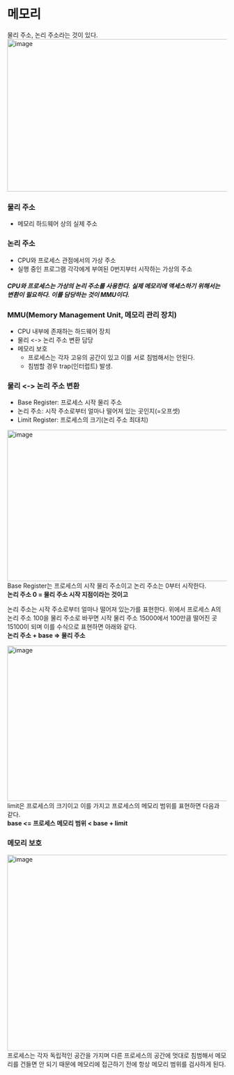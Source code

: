 # 메모리
물리 주소, 논리 주소라는 것이 있다.<br/>
<img width="650" height="350" alt="image" src="https://github.com/user-attachments/assets/c903b1e4-61e1-4522-a28c-03f99cd3a09e" /><br/>
### 물리 주소
* 메모리 하드웨어 상의 실제 주소
### 논리 주소
* CPU와 프로세스 관점에서의 가상 주소
* 실행 중인 프로그램 각각에게 부여된 0번지부터 시작하는 가상의 주소

##### CPU와 프로세스는 가상의 논리 주소를 사용한다. 실제 메모리에 액세스하기 위해서는 변환이 필요하다. 이를 담당하는 것이 MMU이다.

### MMU(Memory Management Unit, 메모리 관리 장치)
* CPU 내부에 존재하는 하드웨어 장치
* 물리 <-> 논리 주소 변환 담당
* 메모리 보호
  * 프로세스는 각자 고유의 공간이 있고 이를 서로 침범해서는 안된다.
  * 침범할 경우 trap(인터럽트) 발생.

### 물리 <-> 논리 주소 변환
* Base Register: 프로세스 시작 물리 주소
* 논리 주소: 시작 주소로부터 얼마나 떨어져 있는 곳인지(=오프셋)
* Limit Register: 프로세스의 크기(논리 주소 최대치)

<img width="751" height="347" alt="image" src="https://github.com/user-attachments/assets/5d1240e7-48c3-49d0-991c-c3c51b9febf0" /><br/>
Base Register는 프로세스의 시작 물리 주소이고 논리 주소는 0부터 시작한다. <br/>
**논리 주소 0 = 물리 주소 시작 지점이라는 것이고**

논리 주소는 시작 주소로부터 얼마나 떨어져 있는가를 표현한다. 위에서 프로세스 A의 논리 주소 100을 물리 주소로 바꾸면
시작 물리 주소 15000에서 100만큼 떨어진 곳 15100이 되며 이를 수식으로 표현하면 아래와 같다.<br/>
**논리 주소 + base => 물리 주소**

<img width="509" height="357" alt="image" src="https://github.com/user-attachments/assets/191eb5c5-7dc2-420d-a8b6-ec5df9aac5b3" /><br/>
limit은 프로세스의 크기이고 이를 가지고 프로세스의 메모리 범위를 표현하면 다음과 같다.<br/>
**base <= 프로세스 메모리 범위 < base + limit**

### 메모리 보호
<img width="600" height="450" alt="image" src="https://github.com/user-attachments/assets/b8c65462-1b2c-437c-81c6-39fb13ec6b47" /><br/>
프로세스는 각자 독립적인 공간을 가지며 다른 프로세스의 공간에 멋대로 침범해서 메모리를 건들면 안 되기 때문에 메모리에
접근하기 전에 항상 메모리 범위를 검사하게 된다.













